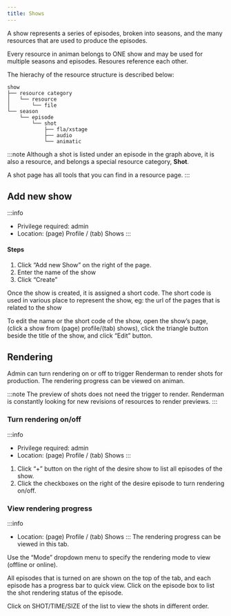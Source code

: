 ```yaml
---
title: Shows
---
```


A show represents a series of episodes, broken into seasons, and the many resources that are used to produce the episodes.

Every resource in animan belongs to ONE show and may be used for multiple seasons and episodes. Resoures reference each other.

The hierachy of the resource structure is described below:

```
show
├── resource category
│   └── resource
│       └── file
└── season
    └── episode
        └── shot
            ├── fla/xstage
            ├── audio
            └── animatic
```
:::note
Although a shot is listed under an episode in the graph above, it is also a resource, and belongs a special resource category, **Shot**.

A shot page has all tools that you can find in a resource page.
:::

## Add new show
:::info
- Privilege required: admin
- Location: (page) Profile / (tab) Shows
:::

#### Steps
1. Click “Add new Show” on the right of the page.
1. Enter the name of the show
1. Click “Create”

Once the show is created, it is assigned a short code. The short code is used in various place to represent the show, eg: the url of the pages that is related to the show

To edit the name or the short code of the show, open the show’s page, (click a show from (page) profile/(tab) shows), click the triangle button beside the title of the show, and click “Edit” button.

## Rendering

Admin can turn rendering on or off to trigger Renderman to render shots for production. The rendering progress can be viewed on animan.

:::note
The preview of shots does not need the trigger to render. Renderman is constantly looking for new revisions of resources to render previews.
:::

### Turn rendering on/off
:::info
- Privilege required: admin
- Location: (page) Profile / (tab) Shows
:::
1. Click “+” button on the right of the desire show to list all episodes of the show.
1. Click the checkboxes on the right of the desire episode to turn rendering on/off.

### View rendering progress
:::info
- Location: (page) Profile / (tab) Shows
:::
The rendering progress can be viewed in this tab.

Use the “Mode” dropdown menu to specify the rendering mode to view (offline or online).

All episodes that is turned on are shown on the top of the tab, and each episode has a progress bar to quick view. Click on the episode box to list the shot rendering status of the episode.

Click on SHOT/TIME/SIZE of the list to view the shots in different order.
